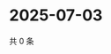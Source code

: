 # 2025-07-03

共 0 条

<!-- BEGIN ZHIHUVIDEO -->
<!-- 最后更新时间 Thu Jul 03 2025 06:11:10 GMT+0800 (China Standard Time) -->

<!-- END ZHIHUVIDEO -->
